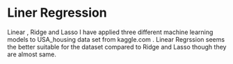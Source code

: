 # Liner Regression 
Linear , Ridge and Lasso 
I have applied three different machine learning models to USA_housing data set from kaggle.com . 
Linear Regrssion seems the better suitable for the dataset compared to Ridge and Lasso though they are almost same.
